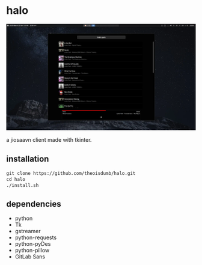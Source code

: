 # halo

![halo](halo.webp)

a jiosaavn client made with tkinter.

## installation

```
git clone https://github.com/theoisdumb/halo.git
cd halo
./install.sh
```

## dependencies

- python
- Tk
- gstreamer
- python-requests
- python-pyDes
- python-pillow
- GitLab Sans
